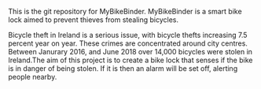 This is the git repository for MyBikeBinder. MyBikeBinder is a smart bike lock aimed to prevent thieves from stealing bicycles. 

Bicycle theft in Ireland is a serious issue, with bicycle thefts increasing 7.5 percent year on year. These crimes are concentrated around city centres. Between Janurary 2016, and June 2018 over 14,000 bicycles were stolen in Ireland.The aim of this project is to create a bike lock that senses if the bike is in danger of being stolen. If it is then an alarm will be set off, alerting people nearby.

